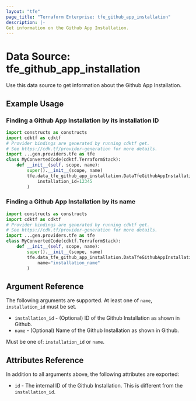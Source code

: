 ```yaml
---
layout: "tfe"
page_title: "Terraform Enterprise: tfe_github_app_installation"
description: |-
Get information on the Github App Installation.
---
```


# Data Source: tfe_github_app_installation

Use this data source to get information about the Github App Installation.

## Example Usage

### Finding a Github App Installation by its installation ID

```python
import constructs as constructs
import cdktf as cdktf
# Provider bindings are generated by running cdktf get.
# See https://cdk.tf/provider-generation for more details.
import ...gen.providers.tfe as tfe
class MyConvertedCode(cdktf.TerraformStack):
    def __init__(self, scope, name):
        super().__init__(scope, name)
        tfe.data_tfe_github_app_installation.DataTfeGithubAppInstallation(self, "gha_installation",
            installation_id=12345
        )
```

### Finding a Github App Installation by its name

```python
import constructs as constructs
import cdktf as cdktf
# Provider bindings are generated by running cdktf get.
# See https://cdk.tf/provider-generation for more details.
import ...gen.providers.tfe as tfe
class MyConvertedCode(cdktf.TerraformStack):
    def __init__(self, scope, name):
        super().__init__(scope, name)
        tfe.data_tfe_github_app_installation.DataTfeGithubAppInstallation(self, "gha_installation",
            name="installation_name"
        )
```

## Argument Reference

The following arguments are supported. At least one of `name`, `installation_id` must be set. 

* `installation_id` - (Optional) ID of the Github Installation as shown in Github.
* `name` - (Optional) Name of the Github Installation as shown in Github.
 
Must be one of: `installation_id` or `name`.

## Attributes Reference

In addition to all arguments above, the following attributes are exported:

* `id` - The internal ID of the Github Installation. This is different from the `installation_id`.
<!-- cache-key: cdktf-0.17.0-pre.15 input-0a4ff055d60c44b213a5dc7ce9fcb8c10208e9d24cd4e44f3a552a718ea64d50 -->